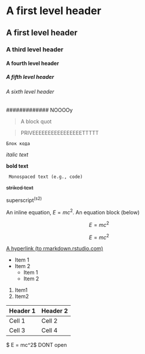﻿# A first level header
## A first level header
### A third level header
#### A fourth level header
##### A fifth level header
###### A sixth level header
############# NOOOOy
> A block quot

>PRIVEEEEEEEEEEEEEEEETTTTT

```
Блок кода
```

_italic text_

__bold text__

` Monospaced text (e.g., code)`

~~striked text~~

superscript<sup>(s2)</sup>

An inline equation, $E=mc^2$. An equation block (below) 

$$E=mc^2$$

$$E=mc^2$$

[A hyperlink (to rmarkdown.rstudio.com)](http://rmarkdown.rstudio.com/)

- Item 1
- Item 2
   - Item 1
   - Item 2
1. Item1 
2. Item2
    
| **Header 1** | **Header 2** |
| -----------  | -----------  |
| Cell  1      | Cell  2     |
| Cell  3      | Cell  4     |


$ E = mc^2$
DONT open
